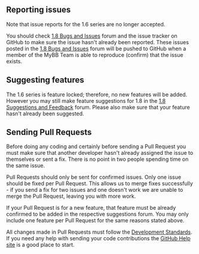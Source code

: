 ## Reporting issues

Note that issue reports for the 1.6 series are no longer accepted.

You should check [1.8 Bugs and Issues](https://community.mybb.com/forum-157.html) forum and the issue tracker on GitHub to make sure the issue hasn't already been reported. These issues posted in the [1.8 Bugs and Issues](https://community.mybb.com/forum-157.html) forum will be pushed to GitHub when a member of the MyBB Team is able to reproduce (confirm) that the issue exists. 

## Suggesting features

The 1.6 series is feature locked; therefore, no new features will be added. However you may still make feature suggestions for 1.8 in the [1.8 Suggestions and Feedback](https://community.mybb.com/forum-158.html) forum. Please also make sure that your feature hasn't already been suggested.

## Sending Pull Requests

Before doing any coding and certainly before sending a Pull Request you must make sure that another developer hasn't already assigned the issue to themselves or sent a fix. There is no point in two people spending time on the same issue.

Pull Requests should only be sent for confirmed issues. Only one issue should be fixed per Pull Request. This allows us to merge fixes successfully - if you send a fix for two issues and one doesn't work we are unable to merge the Pull Request, leaving you with more work.

If your Pull Request is for a new feature, that feature must be already confirmed to be added in the respective suggestions forum. You may only include one feature per Pull Request for the same reasons stated above.

All changes made in Pull Requests must follow the [Development Standards](https://docs.mybb.com/1.8/development/standards/).
If you need any help with sending your code contributions the [GitHub Help site](https://help.github.com) is a good place to start.
